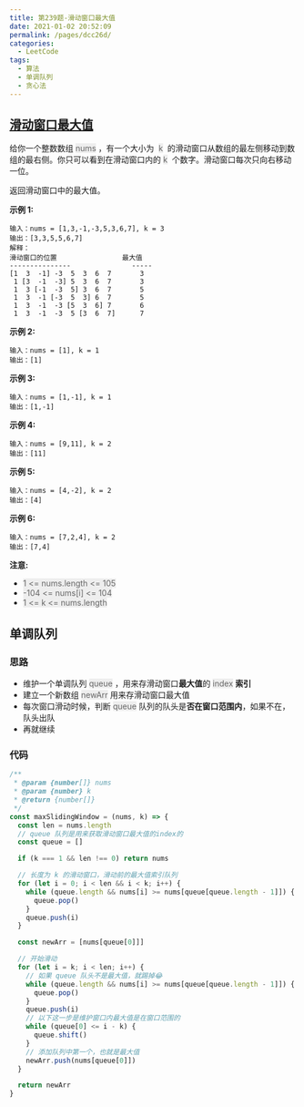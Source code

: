 ```yaml
---
title: 第239题-滑动窗口最大值
date: 2021-01-02 20:52:09
permalink: /pages/dcc26d/
categories:
  - LeetCode
tags:
  - 算法
  - 单调队列
  - 贪心法
---
```


## [滑动窗口最大值](https://leetcode-cn.com/problems/sliding-window-maximum/comments/)

给你一个整数数组 <font style="background: #eee; color: #666;">nums</font> ，有一个大小为  <font style="background: #eee; color: #666;">k</font>  的滑动窗口从数组的最左侧移动到数组的最右侧。你只可以看到在滑动窗口内的 <font style="background: #eee; color: #666;">k</font>  个数字。滑动窗口每次只向右移动一位。

返回滑动窗口中的最大值。

**示例 1:**

```
输入：nums = [1,3,-1,-3,5,3,6,7], k = 3
输出：[3,3,5,5,6,7]
解释：
滑动窗口的位置                最大值
---------------               -----
[1  3  -1] -3  5  3  6  7       3
 1 [3  -1  -3] 5  3  6  7       3
 1  3 [-1  -3  5] 3  6  7       5
 1  3  -1 [-3  5  3] 6  7       5
 1  3  -1  -3 [5  3  6] 7       6
 1  3  -1  -3  5 [3  6  7]      7
```

<!-- more -->

**示例 2:**

```
输入：nums = [1], k = 1
输出：[1]
```

**示例 3:**

```
输入：nums = [1,-1], k = 1
输出：[1,-1]
```

**示例 4:**

```
输入：nums = [9,11], k = 2
输出：[11]
```

**示例 5:**

```
输入：nums = [4,-2], k = 2
输出：[4]
```

**示例 6:**

```
输入：nums = [7,2,4], k = 2
输出：[7,4]
```

**注意:**

- <font style="background: #eee; color: #666;">1 <= nums.length <= 105</font>
- <font style="background: #eee; color: #666;">-104 <= nums[i] <= 104</font>
- <font style="background: #eee; color: #666;">1 <= k <= nums.length</font>

## 单调队列

### 思路

- 维护一个单调队列 <font style="background: #eee; color: #666;">queue</font> ，用来存滑动窗口**最大值**的 <font style="background: #eee; color: #666;">index</font> **索引**
- 建立一个新数组 <font style="background: #eee; color: #666;">newArr</font> 用来存滑动窗口最大值
- 每次窗口滑动时候，判断 <font style="background: #eee; color: #666;">queue</font> 队列的队头是**否在窗口范围内**，如果不在，队头出队
- 再就继续

### 代码

```JavaScript
/**
 * @param {number[]} nums
 * @param {number} k
 * @return {number[]}
 */
const maxSlidingWindow = (nums, k) => {
  const len = nums.length
  // queue 队列是用来获取滑动窗口最大值的index的
  const queue = []

  if (k === 1 && len !== 0) return nums

  // 长度为 k 的滑动窗口，滑动前的最大值索引队列
  for (let i = 0; i < len && i < k; i++) {
    while (queue.length && nums[i] >= nums[queue[queue.length - 1]]) {
      queue.pop()
    }
    queue.push(i)
  }

  const newArr = [nums[queue[0]]]

  // 开始滑动
  for (let i = k; i < len; i++) {
    // 如果 queue 队头不是最大值，就踢掉😂
    while (queue.length && nums[i] >= nums[queue[queue.length - 1]]) {
      queue.pop()
    }
    queue.push(i)
    // 以下这一步是维护窗口内最大值是在窗口范围的
    while (queue[0] <= i - k) {
      queue.shift()
    }
    // 添加队列中第一个，也就是最大值
    newArr.push(nums[queue[0]])
  }

  return newArr
}
```
